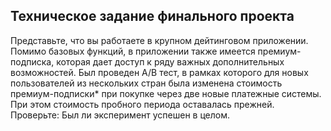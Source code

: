 ## Техническое задание финального проекта

Представьте, что вы работаете в крупном дейтинговом приложении. 
Помимо базовых функций, в приложении также имеется премиум-подписка, которая дает доступ к ряду важных дополнительных возможностей. 
Был проведен A/B тест, в рамках которого для новых пользователей из нескольких стран была изменена стоимость премиум-подписки* при 
покупке через две новые платежные системы. При этом стоимость пробного периода оставалась прежней. Проверьте: Был ли эксперимент успешен в целом.
